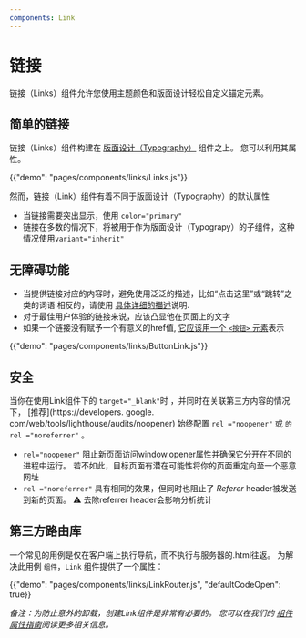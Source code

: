 ```yaml
---
components: Link
---
```


# 链接

<p class="description">链接（Links）组件允许您使用主题颜色和版面设计轻松自定义锚定元素。</p>

## 简单的链接

链接（Links）组件构建在 [版面设计（Typography）](/api/typography/) 组件之上。 您可以利用其属性。

{{"demo": "pages/components/links/Links.js"}}

然而，链接（Link）组件有着不同于版面设计（Typography）的默认属性

- 当链接需要突出显示，使用 `color="primary"`
- 链接在多数的情况下，将被用于作为版面设计（Typograpy）的子组件，这种情况使用`variant="inherit"`

## 无障碍功能

- 当提供链接对应的内容时，避免使用泛泛的描述，比如“点击这里”或“跳转”之类的词语 相反的，请使用 [具体详细的描述](https://developers.google.com/web/tools/lighthouse/audits/descriptive-link-text)说明.
- 对于最佳用户体验的链接来说，应该凸显他在页面上的文字
- 如果一个链接没有赋予一个有意义的href值, [它应该用一个 `<按钮>` 元素](https://github.com/evcohen/eslint-plugin-jsx-a11y/blob/master/docs/rules/anchor-is-valid.md)表示

{{"demo": "pages/components/links/ButtonLink.js"}}

## 安全

当你在使用Link组件下的 `target="_blank"`时 ，并同时在关联第三方内容的情况下， [推荐](https://developers. google. com/web/tools/lighthouse/audits/noopener) 始终配置 `rel ="noopener"` 或 `的rel ="noreferrer"` 。

- `rel="noopener"` 阻止新页面访问window.opener属性并确保它分开在不同的进程中运行。 若不如此，目标页面有潜在可能性将你的页面重定向至一个恶意网址
- `rel ="noreferrer"` 具有相同的效果，但同时也阻止了 *Referer* header被发送到新的页面。 ⚠️ 去除referrer header会影响分析统计

## 第三方路由库

一个常见的用例是仅在客户端上执行导航，而不执行与服务器的.html往返。 为解决此用例 `组件`，`Link` 组件提供了一个属性：

{{"demo": "pages/components/links/LinkRouter.js", "defaultCodeOpen": true}}

*备注：为防止意外的卸载，创建Link组件是非常有必要的。 您可以在我们的 [组件属性指南](/guides/composition/#component-property)阅读更多相关信息。*